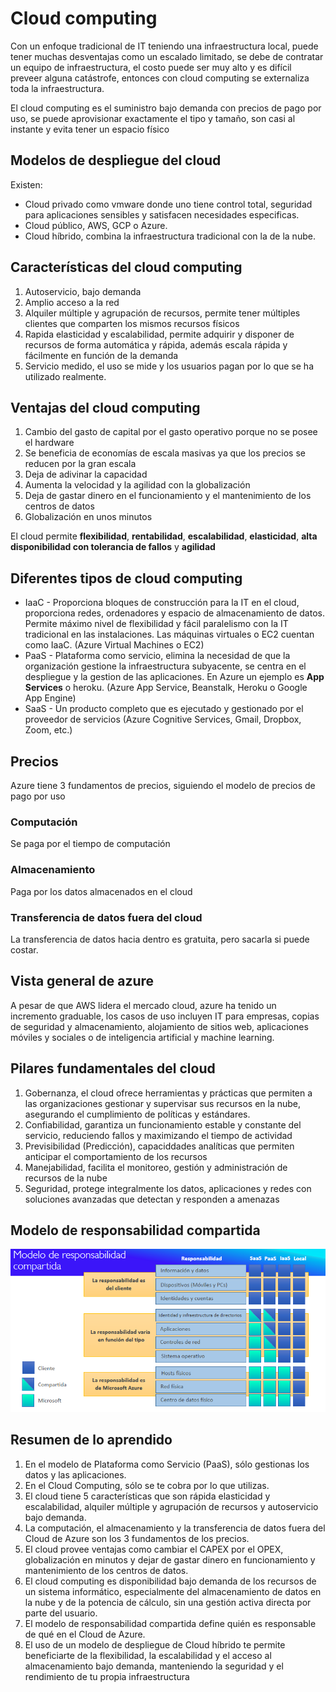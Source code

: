 # Cloud computing

Con un enfoque tradicional de IT teniendo una infraestructura local, puede tener muchas desventajas como un escalado limitado, se debe de contratar un equipo de infraestructura, el costo puede ser muy alto y es difícil preveer alguna catástrofe, entonces con cloud computing se externaliza toda la infraestructura.

El cloud computing es el suministro bajo demanda con precios de pago por uso, se puede aprovisionar exactamente el tipo y tamaño, son casi al instante y evita tener un espacio físico

## Modelos de despliegue del cloud

Existen:

- Cloud privado como vmware donde uno tiene control total, seguridad para aplicaciones sensibles y satisfacen necesidades especificas.
- Cloud público, AWS, GCP o Azure.
- Cloud híbrido, combina la infraestructura tradicional con la de la nube.

## Características del cloud computing

1. Autoservicio, bajo demanda
2. Amplio acceso a la red
3. Alquiler múltiple y agrupación de recursos, permite tener múltiples clientes que comparten los mismos recursos físicos
4. Rapida elasticidad y escalabilidad, permite adquirir y disponer de recursos de forma automática y rápida, además escala rápida y fácilmente en función de la demanda
5. Servicio medido, el uso se mide y los usuarios pagan por lo que se ha utilizado realmente.

## Ventajas del cloud computing

1. Cambio del gasto de capital por el gasto operativo porque no se posee el hardware
2. Se beneficia de economías de escala masivas ya que los precios se reducen por la gran escala
3. Deja de adivinar la capacidad
4. Aumenta la velocidad y la agilidad con la globalización
5. Deja de gastar dinero en el funcionamiento y el mantenimiento de los centros de datos
6. Globalización en unos minutos

El cloud permite **flexibilidad**, **rentabilidad**, **escalabilidad**, **elasticidad**, **alta disponibilidad con tolerancia de fallos** y **agilidad**

## Diferentes tipos de cloud computing

- IaaC - Proporciona bloques de construcción para la IT en el cloud, proporciona redes, ordenadores y espacio de almacenamiento de datos. Permite máximo nivel de flexibilidad y fácil paralelismo con la IT tradicional en las instalaciones. Las máquinas virtuales o EC2 cuentan como IaaC. (Azure Virtual Machines o EC2)
- PaaS - Plataforma como servicio, elimina la necesidad de que la organización gestione la infraestructura subyacente, se centra en el despliegue y la gestion de las aplicaciones. En Azure un ejemplo es **App Services** o heroku. (Azure App Service, Beanstalk, Heroku o Google App Engine)
- SaaS - Un producto completo que es ejecutado y gestionado por el proveedor de servicios (Azure Cognitive Services, Gmail, Dropbox, Zoom, etc.)

## Precios

Azure tiene 3 fundamentos de precios, siguiendo el modelo de precios de pago por uso

### Computación

Se paga por el tiempo de computación

### Almacenamiento

Paga por los datos almacenados en el cloud

### Transferencia de datos fuera del cloud

La transferencia de datos hacia dentro es gratuita, pero sacarla si puede costar.

## Vista general de azure

A pesar de que AWS lidera el mercado cloud, azure ha tenido un incremento graduable, los casos de uso incluyen IT para empresas, copias de seguridad y almacenamiento, alojamiento de sitios web, aplicaciones móviles y sociales o de inteligencia artificial y machine learning.

## Pilares fundamentales del cloud

1. Gobernanza, el cloud ofrece herramientas y prácticas que permiten a las organizaciones gestionar y supervisar sus recursos en la nube, asegurando el cumplimiento de políticas y estándares.
2. Confiabilidad, garantiza un funcionamiento estable y constante del servicio, reduciendo fallos y maximizando el tiempo de actividad
3. Previsibilidad (Predicción), capaciddades analíticas que permiten anticipar el comportamiento de los recursos
4. Manejabilidad, facilita el monitoreo, gestión y administración de recursos de la nube
5. Seguridad, protege integralmente los datos, aplicaciones y redes con soluciones avanzadas que detectan y responden a amenazas

## Modelo de responsabilidad compartida

![Modelo](image.png)

## Resumen de lo aprendido

1. En el modelo de Plataforma como Servicio (PaaS), sólo gestionas los datos y las aplicaciones.
2. En el Cloud Computing, sólo se te cobra por lo que utilizas.
3. El cloud tiene 5 características que son rápida elasticidad y escalabilidad, alquiler múltiple y agrupación de recursos y autoservicio bajo demanda.
4. La computación, el almacenamiento y la transferencia de datos fuera del Cloud de Azure son los 3 fundamentos de los precios.
5. El cloud provee ventajas como cambiar el CAPEX por el OPEX, globalización en minutos y dejar de gastar dinero en funcionamiento y mantenimiento de los centros de datos.
6. El cloud computing es disponibilidad bajo demanda de los recursos de un sistema informático, especialmente del almacenamiento de datos en la nube y de la potencia de cálculo, sin una gestión activa directa por parte del usuario.
7. El modelo de responsabilidad compartida define quién es responsable de qué en el Cloud de Azure.
8. El uso de un modelo de despliegue de Cloud híbrido te permite beneficiarte de la flexibilidad, la escalabilidad y el acceso al almacenamiento bajo demanda, manteniendo la seguridad y el rendimiento de tu propia infraestructura
